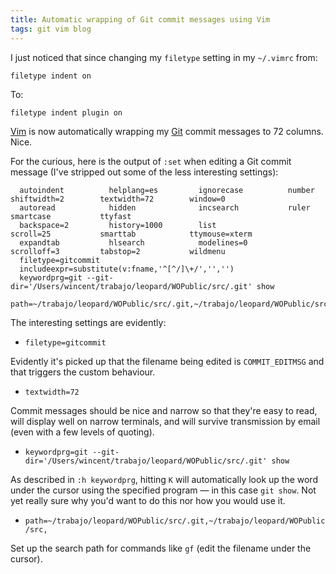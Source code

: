 ```yaml
---
title: Automatic wrapping of Git commit messages using Vim
tags: git vim blog
---
```


I just noticed that since changing my `filetype` setting in my `~/.vimrc` from:

    filetype indent on

To:

    filetype indent plugin on

[Vim](/wiki/Vim) is now automatically wrapping my [Git](/wiki/Git) commit messages to 72 columns. Nice.

For the curious, here is the output of `:set` when editing a Git commit message (I've stripped out some of the less interesting settings):

      autoindent          helplang=es         ignorecase          number              shiftwidth=2        textwidth=72        window=0
      autoread            hidden              incsearch           ruler               smartcase           ttyfast
      backspace=2         history=1000        list                scroll=25           smarttab            ttymouse=xterm
      expandtab           hlsearch            modelines=0         scrolloff=3         tabstop=2           wildmenu
      filetype=gitcommit
      includeexpr=substitute(v:fname,'^[^/]\+/','','')
      keywordprg=git --git-dir='/Users/wincent/trabajo/leopard/WOPublic/src/.git' show
      path=~/trabajo/leopard/WOPublic/src/.git,~/trabajo/leopard/WOPublic/src,

The interesting settings are evidently:

-   `filetype=gitcommit`

Evidently it's picked up that the filename being edited is `COMMIT_EDITMSG` and that triggers the custom behaviour.

-   `textwidth=72`

Commit messages should be nice and narrow so that they're easy to read, will display well on narrow terminals, and will survive transmission by email (even with a few levels of quoting).

-   `keywordprg=git --git-dir='/Users/wincent/trabajo/leopard/WOPublic/src/.git' show`

As described in `:h keywordprg`, hitting `K` will automatically look up the word under the cursor using the specified program — in this case `git show`. Not yet really sure why you'd want to do this nor how you would use it.

-   `path=~/trabajo/leopard/WOPublic/src/.git,~/trabajo/leopard/WOPublic/src,`

Set up the search path for commands like `gf` (edit the filename under the cursor).
